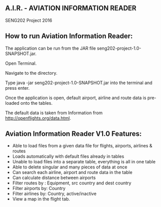 A.I.R. - AVIATION INFORMATION READER
---
SENG202 Project 2016

How to run Aviation Information Reader:
---
The application can be run from the JAR file seng202-project-1.0-SNAPSHOT.jar.

Open Terminal.

Navigate to the directory.

Type java -jar seng202-project-1.0-SNAPSHOT.jar into the terminal and press enter.

Once the application is open, default airport, airline and route data is pre-loaded onto the tables.

The default data is taken from Information from http://openflights.org/data.html.

Aviation Information Reader V1.0 Features:
--

- Able to load files from a given data file for flights, airports, airlines & routes
- Loads automatically with default files already in tables
- Unable to load files into a separate table, everything is all in one table
- Able to delete singular and many pieces of data at once
- Can search each airline, airport and route data in the table
- Can calculate distance between airports
- Filter routes by : Equipment, src country and dest country
- Filter airports by: Country
- Filter airlines by: Country, active/inactive
- View a map in the flight tab.
